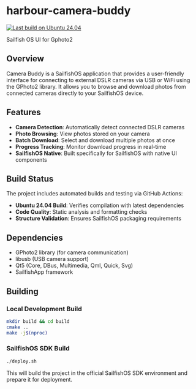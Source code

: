 # harbour-camera-buddy

[![Last build on Ubuntu 24.04](https://github.com/Karry/harbour-camera-buddy/actions/workflows/build.yml/badge.svg)](https://github.com/Karry/harbour-camera-buddy/actions/workflows/build.yml)

Sailfish OS UI for Gphoto2

## Overview

Camera Buddy is a SailfishOS application that provides a user-friendly interface for connecting to external DSLR cameras via USB or WiFi using the GPhoto2 library. It allows you to browse and download photos from connected cameras directly to your SailfishOS device.

## Features

- **Camera Detection**: Automatically detect connected DSLR cameras
- **Photo Browsing**: View photos stored on your camera
- **Batch Download**: Select and download multiple photos at once
- **Progress Tracking**: Monitor download progress in real-time
- **SailfishOS Native**: Built specifically for SailfishOS with native UI components

## Build Status

The project includes automated builds and testing via GitHub Actions:
- **Ubuntu 24.04 Build**: Verifies compilation with latest dependencies
- **Code Quality**: Static analysis and formatting checks
- **Structure Validation**: Ensures SailfishOS packaging requirements

## Dependencies

- GPhoto2 library (for camera communication)
- libusb (USB camera support)
- Qt5 (Core, DBus, Multimedia, Qml, Quick, Svg)
- SailfishApp framework

## Building

### Local Development Build
```bash
mkdir build && cd build
cmake ..
make -j$(nproc)
```

### SailfishOS SDK Build
```bash
./deploy.sh
```

This will build the project in the official SailfishOS SDK environment and prepare it for deployment.

